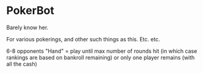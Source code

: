 # PokerBot
Barely know her.

For various pokerings, and other such things as this. Etc. etc.


6-8 opponents
"Hand" = play until max number of rounds hit (in which case rankings are based on bankroll remaining)
          or only one player remains (with all the cash)
